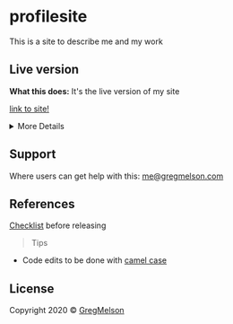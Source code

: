 # profilesite

This is a site to describe me and my work

## Live version 
**What this does:** It's the live version of my site

[link to site!](https://gregmelson.com)

<details>
<summary> More Details </summary>
  
   **Why the project is useful:** This site explains my strenghts and core compentency's

   **How users can get started with the project:** Simply load the template and fill in you own infomation steps 1 below
   
   *Initial Setup Actions:* 
   
   1. **Navigate:** `MENU` ->`JSON` [here in site!](https://config.gregmelson.com) 
   2. **Ensure the correct configuration** variables are set
      <details>
      <summary>Config settings</summary>
  
      ```javascript
      //Call Scripts Default settings for live
      var SiteConfig = {
                   State                            : Deployment.Live,                                                                                             
                   TypeOfLoggging                   : log.verbose, 	                                          
                   Track                            : true,                                                            
                   SheetName                        : "History",                                                                                                   
                   SheetID                          : "1fCRcse7cLYjWRTRK37DaQ9h6JvtZW2coKkXxquawhQA"
                  };
      ```   
      </details>
  3. **Edit the user infomation** in the JSON file 
     **Note** : Some items are required (see the comments)
     <details>
        <summary>
        <a class="btnfire small stroke"><em class="fas fa-chevron-circle-down"></em>&nbsp;&nbsp;Show variables required</a> 
        </summary>

        These are required: 
        Required | JSON variables
        ------------ | -------------
        [x] | Name
        [x] | Contact Number

        Others (not required but recommended)
        - [ ] | Interests
        
        </details>
  6. **Preview the changes in your local test server**, and if satisfied with the results, **Upload the code**.
</details>

## Support
Where users can get help with this: [me@gregmelson.com](me@gregmelson)

## References
[Checklist](https://workflowy.com/s/personal-profile-sit/4uGiNFzJ1k9OGK0A) before releasing 

> Tips

- Code edits to be done with [camel case](https://techterms.com/definition/camelcase)

## License
Copyright 2020 © [GregMelson](https://GregMelson.com)
